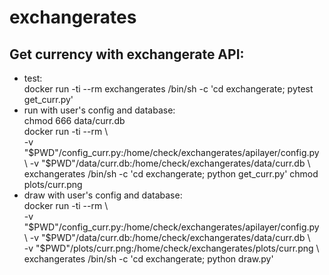 # exchangerates

## Get currency with exchangerate API:
* test:  
docker run -ti --rm exchangerates /bin/sh -c 'cd exchangerate; pytest get_curr.py'
* run with user's config and database:  
chmod 666 data/curr.db  
docker run -ti --rm \  
    -v "$PWD"/config_curr.py:/home/check/exchangerates/apilayer/config.py \  
    -v "$PWD"/data/curr.db:/home/check/exchangerates/data/curr.db \  
    exchangerates /bin/sh -c 'cd exchangerate; python get_curr.py'
chmod plots/curr.png  
* draw with user's config and database:  
docker run -ti --rm \  
    -v "$PWD"/config_curr.py:/home/check/exchangerates/apilayer/config.py \  
    -v "$PWD"/data/curr.db:/home/check/exchangerates/data/curr.db \  
    -v "$PWD"/plots/curr.png:/home/check/exchangerates/plots/curr.png \  
    exchangerates /bin/sh -c 'cd exchangerate; python draw.py'


